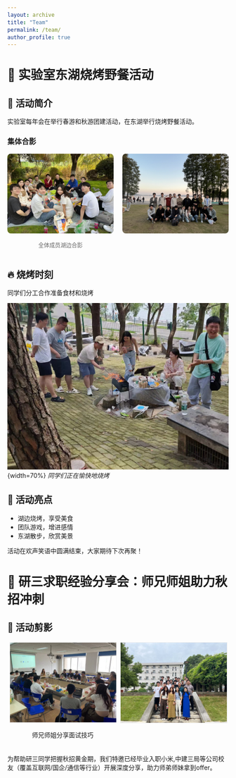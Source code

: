 ```yaml
---
layout: archive
title: "Team"
permalink: /team/
author_profile: true
---
```


<!-- # 🎉 实验室迎新活动：携手新程

## 🌟 活动简介
欢迎新同学加入实验室大家庭！通过轻松愉快的聚餐交流，帮助新生快速融入团队。

![温馨聚餐](../images/迎新聚餐.jpg)  
*新生与师兄师姐围坐交流，共享美食* -->


# 🍖 实验室东湖烧烤野餐活动

## 📅 活动简介
实验室每年会在举行春游和秋游团建活动，在东湖举行烧烤野餐活动。

### 集体合影
<div style="display: flex; justify-content: space-between; margin: 15px 0;">
  <div style="width: 48%;">
    <img src="../images/野餐1.JPG" alt="第一组合影" style="width: 100%; border-radius: 8px;">
    <p style="text-align: center; font-size: 0.9em; color: #666;">全体成员湖边合影</p>
  </div>
  <div style="width: 48%;">
    <img src="../images/野餐2.JPG" alt="第二组合影" style="width: 100%; border-radius: 8px;">
    <p style="text-align: center; font-size: 0.9em; color: #666;"></p>
  </div>
</div>

## 🔥 烧烤时刻
同学们分工合作准备食材和烧烤

![烧烤现场](../images/烧烤.jpg) {width=70%}
*同学们正在愉快地烧烤*

## 🌟 活动亮点
- 湖边烧烤，享受美食
- 团队游戏，增进感情
- 东湖散步，欣赏美景

活动在欢声笑语中圆满结束，大家期待下次再聚！




# 🚀 研三求职经验分享会：师兄师姐助力秋招冲刺

## 🌟 活动剪影
<div style="display: flex; margin: 20px 0;">
  <div style="flex: 1; padding: 0 5px;">
    <img src="../images/themeeting.jpg" alt="嘉宾分享" style="width: 100%; border: 1px solid #eee;"/>
    <p style="text-align: center;">师兄师姐分享面试技巧</p>
  </div>
  <div style="flex: 1; padding: 0 5px;">
    <img src="../images/合影.jpg" alt="合影留恋" style="width: 100%; border: 1px solid #eee;"/>
    <p style="text-align: center;"></p>
  </div>
</div>


为帮助研三同学把握秋招黄金期，我们特邀已经毕业入职小米,中建三局等公司校友（覆盖互联网/国企/通信等行业）开展深度分享，助力师弟师妹拿到offer。






